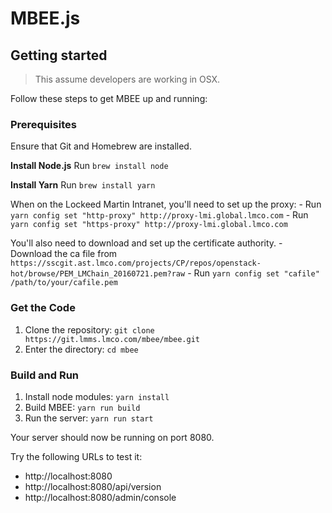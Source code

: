 # MBEE.js

## Getting started

> This assume developers are working in OSX.

Follow these steps to get MBEE up and running:

### Prerequisites
Ensure that Git and Homebrew are installed.

**Install Node.js**
Run `brew install node`

**Install Yarn** 
Run `brew install yarn`

When on the Lockeed Martin Intranet, you'll need to set up the proxy:
    - Run `yarn config set "http-proxy" http://proxy-lmi.global.lmco.com`
    - Run `yarn config set "https-proxy" http://proxy-lmi.global.lmco.com`

You'll also need to download and set up the certificate authority.
    - Download the ca file from `https://sscgit.ast.lmco.com/projects/CP/repos/openstack-hot/browse/PEM_LMChain_20160721.pem?raw`
    - Run `yarn config set "cafile" /path/to/your/cafile.pem`

### Get the Code 

1. Clone the repository: `git clone https://git.lmms.lmco.com/mbee/mbee.git`
2. Enter the directory: `cd mbee`

### Build and Run 
1. Install node modules: `yarn install`
2. Build MBEE: `yarn run build`
3. Run the server: `yarn run start`

Your server should now be running on port 8080.

Try the following URLs to test it:

- http://localhost:8080
- http://localhost:8080/api/version
- http://localhost:8080/admin/console
